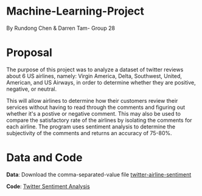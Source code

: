 # Machine-Learning-Project
By Rundong Chen & Darren Tam- Group 28

# Proposal
The purpose of this project was to analyze a dataset of twitter reviews about 6 US airlines, namely: Virgin America, Delta, Southwest, United, American, and US Airways, in order to determine whether they are positive, negative, or neutral. 

This will allow airlines to determine how their customers review their services without having to read through the comments and figuring out whether it's a postive or negative comment. This may also be used to compare the satisfactory rate of the airlines by isolating the comments for each airline. The program uses sentiment analysis to determine the subjectivity of the comments and returns an accuracy of 75-80%. 

# Data and Code
**Data**: Download the comma-separated-value file [twitter-airline-sentiment](./twitter-airline-sentiment.csv)

**Code**: [Twitter Sentiment Analysis](./Twitter_Sentiment_Analysis.ipynb)
